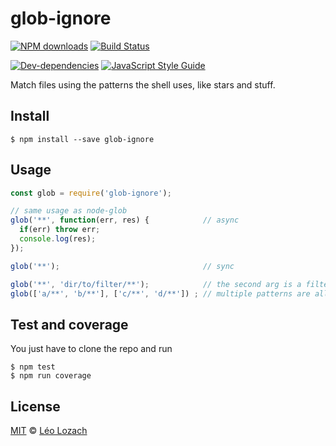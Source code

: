 # glob-ignore

[![NPM downloads][downloads-image]][downloads-url]
[![Build Status][travis-image]][travis-url]
<!--- [![Build Status][appveyor-image]][appveyor-url] --->
<!--- [![Codacy Coverage][codacy-coverage-image]][codacy-coverage-url] --->
<!--- [![Codacy Grade][codacy-grade-image]][codacy-grade-url] --->
[![Dev-dependencies][dev-dependencies-image]][dev-dependencies-url]
[![JavaScript Style Guide][javascript-standard-image]][javascript-standard-url]

Match files using the patterns the shell uses, like stars and stuff.

## Install

```
$ npm install --save glob-ignore
```

## Usage

```js
const glob = require('glob-ignore');

// same usage as node-glob
glob('**', function(err, res) {            // async
  if(err) throw err;
  console.log(res);
});

glob('**');                                // sync

glob('**', 'dir/to/filter/**');            // the second arg is a filter
glob(['a/**', 'b/**'], ['c/**', 'd/**']) ; // multiple patterns are allowed 

```

## Test and coverage
You just have to clone the repo and run

```
$ npm test
$ npm run coverage
```

## License

[MIT](LICENSE) © [Léo Lozach](https://github.com/Leelow)

[downloads-image]: https://img.shields.io/npm/dt/glob-ignore.svg?maxAge=3600
[downloads-url]: https://www.npmjs.com/package/glob-ignore
[travis-image]: https://travis-ci.org/Leelow/glob-ignore.svg?branch=master
[travis-url]: https://travis-ci.org/Leelow/glob-ignore
<!--- [appveyor-image]: https://ci.appveyor.com/api/projects/status/32aj3ap0kelnbdqt?svg=true --->
[appveyor-url]: https://ci.appveyor.com/project/Leelow/glob-ignore
<!--- [codacy-coverage-image]: https://api.codacy.com/project/badge/Coverage/be1d56eb162d41a586ecac79685161f7 --->
[codacy-coverage-url]: https://www.codacy.com/app/Leelow/glob-ignore?utm_source=github.com&utm_medium=referral&utm_content=Leelow/glob-ignore&utm_campaign=Badge_Coverage
<!--- [codacy-grade-image]: https://api.codacy.com/project/badge/Grade/be1d56eb162d41a586ecac79685161f7 --->
[codacy-grade-url]: https://www.codacy.com/app/Leelow/glob-ignore?utm_source=github.com&amp;utm_medium=referral&amp;utm_content=Leelow/glob-ignore&amp;utm_campaign=Badge_Grade
[dev-dependencies-image]: https://david-dm.org/leelow/glob-ignore/dev-status.svg
[dev-dependencies-url]: https://david-dm.org/leelow/glob-ignore?type=dev
[javascript-standard-image]: https://img.shields.io/badge/code%20style-standard-brightgreen.svg
[javascript-standard-url]: http://standardjs.com/
